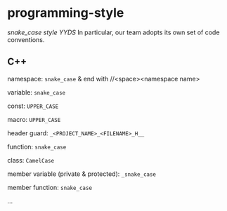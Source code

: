 # programming-style

*snake_case style YYDS*
In particular, our team adopts its own set of code conventions.

## C++
namespace: `snake_case` & end with //\<space\>\<namespace name\>

variable: `snake_case`

const: `UPPER_CASE`

macro: `UPPER_CASE`

header guard: `_<PROJECT_NAME>_<FILENAME>_H__`

function: `snake_case`

class: `CamelCase`

member variable (private & protected): `_snake_case`

member function: `snake_case`


...
